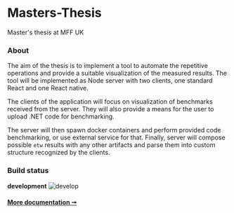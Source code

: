 # Masters-Thesis
Master's thesis at MFF UK

### About
The aim of the thesis is to implement a tool to automate the repetitive
operations and provide a suitable visualization of the measured results.
The tool will be implemented as Node server with two clients, one standard
React and one React native.

The clients of the application will focus on visualization of benchmarks received
from the server. They will also provide a means for the user to upload .NET code
for benchmarking.

The server will then spawn docker containers and perform provided code benchmarking,
or use external service for that. Finally, server will compose possible `etw`
results with any other artifacts and parse them into custom structure recognized
by the clients.

### Build status
**development** 
![develop](https://github.com/Fezzzi/Masters-Thesis/actions/workflows/main.yml/badge.svg?branch=develop)

#### [More documentation 🠖](./docs/readme.md)
